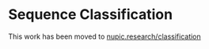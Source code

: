 Sequence Classification
=======================

This work has been moved to [nupic.research/classification](https://github.com/numenta/nupic.research/tree/master/classification)
